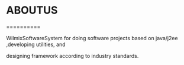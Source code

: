 # ABOUTUS
==========

WilmixSoftwareSystem  for  doing software projects   based  on  java/j2ee ,developing  utilities,  and   

designing  framework   according  to  industry  standards.





